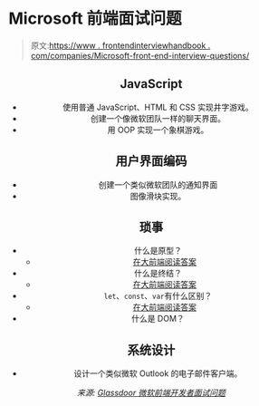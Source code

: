 # Microsoft 前端面试问题

> 原文:[https://www . frontendinterviewhandbook . com/companies/Microsoft-front-end-interview-questions/](https://www.frontendinterviewhandbook.com/companies/microsoft-front-end-interview-questions/)

<header>

## JavaScript[](#javascript "Direct link to heading")

*   使用普通 JavaScript、HTML 和 CSS 实现井字游戏。
*   创建一个像微软团队一样的聊天界面。
*   用 OOP 实现一个象棋游戏。

## 用户界面编码[](#user-interface-coding "Direct link to heading")

*   创建一个类似微软团队的通知界面
*   图像滑块实现。

## 琐事[](#trivia "Direct link to heading")

*   什么是原型？
    *   [在大前端阅读答案](https://www.greatfrontend.com/questions/quiz/javascript/explain-how-prototypal-inheritance-works)
*   什么是终结？
    *   [在大前端阅读答案](https://www.greatfrontend.com/questions/quiz/javascript/what-is-a-closure-and-how-why-would-you-use-one)
*   `let`、`const`、`var`有什么区别？
    *   [在大前端阅读答案](https://www.greatfrontend.com/questions/quiz/javascript/what-are-the-differences-between-variables-created-using-let-var-or-const)
*   什么是 DOM？

## 系统设计[](#system-design "Direct link to heading")

*   设计一个类似微软 Outlook 的电子邮件客户端。

*来源: [Glassdoor 微软前端开发者面试问题](https://www.glassdoor.sg/Interview/Microsoft-Front-End-Developer-Interview-Questions-EI_IE1651.0,9_KO10,29.htm)*

</header>
